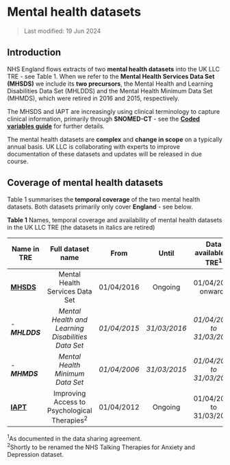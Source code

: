 # Mental health datasets
>Last modified: 19 Jun 2024
## Introduction  
NHS England flows extracts of two **mental health datasets** into the UK LLC TRE - see Table 1. When we refer to the **Mental Health Services Data Set (MHSDS)** we include its **two precursors**, the Mental Health and Learning Disabilities Data Set (MHLDDS) and the Mental Health Minimum Data Set (MHMDS), which were retired in 2016 and 2015, respectively.  

The MHSDS and IAPT are increasingly using clinical terminology to capture clinical information, primarily through **SNOMED-CT** - see the [**Coded variables guide**](../Coding/coding_intro.md) for further details.

The mental health datasets are **complex** and **change in scope** on a typically annual basis. UK LLC is collaborating with experts to improve documentation of these datasets and updates will be released in due course.

## Coverage of mental health datasets
Table 1 summarises the **temporal coverage** of the two mental health datasets. Both datasets primarily only cover **England** - see below.  

**Table 1** Names, temporal coverage and availability of mental health datasets in the UK LLC TRE (the datasets in italics are retired)

| **Name in TRE**|**Full dataset name**|**From**|**Until**|**Data available in TRE<sup>1</sup>**|
|---|:---:|:---:|:---:|:---:|
|[**MHSDS**](../Mental%20health%20datasets/MHSDS/MHSDS.md)|Mental Health Services Data Set|01/04/2016|Ongoing|01/04/2016 onwards|
| - ***MHLDDS***|*Mental Health and Learning Disabilities Data Set*|*01/04/2015*|*31/03/2016*|*01/04/2015 to 31/03/2016*|
|  - ***MHMDS***|*Mental Health Minimum Data Set*|*01/04/2006*|*31/03/2015*|*01/04/2006 to 31/03/2015*|
|[**IAPT**](../Mental%20health%20datasets/IAPT/IAPT.ipynb)|Improving Access to Psychological Therapies<sup>2</sup>|01/04/2012|Ongoing|01/04/2012 to 31/03/2023|

<sup>1</sup>As documented in the data sharing agreement.  
<sup>2</sup>Shortly to be renamed the NHS Talking Therapies for Anxiety and Depression dataset.

